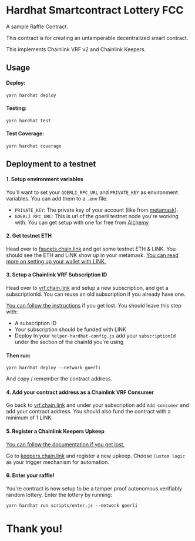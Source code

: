 # Hardhat Smartcontract Lottery FCC

A sample Raffle Contract.

This contract is for creating an untamperable decentralized smart contract.

This implements Chainlink VRF v2 and Chainlink Keepers.

## Usage

#### Deploy:

`yarn hardhat deploy`

#### Testing:

`yarn hardhat test`

#### Test Coverage:

`yarn hardhat coverage`

## Deployment to a testnet

#### 1. Setup environment variables

You'll want to set your `GOERLI_RPC_URL` and `PRIVATE_KEY` as environment variables. You can add them to a `.env` file.

- `PRIVATE_KEY`: The private key of your account (like from [metamask](https://metamask.io/)).
- `GOERLI_RPC_URL`: This is url of the goerli testnet node you're working with. You can get setup with one for free from [Alchemy](https://www.alchemy.com/)

#### 2. Get testnet ETH

Head over to [faucets.chain.link](https://faucets.chain.link/) and get some testnet ETH & LINK. You should see the ETH and LINK show up in your metamask. [You can read more on setting up your wallet with LINK.](https://docs.chain.link/docs/deploy-your-first-contract/#install-and-fund-your-metamask-wallet)

#### 3. Setup a Chainlink VRF Subscription ID

Head over to [vrf.chain.link](https://vrf.chain.link/) and setup a new subscription, and get a subscriptionId. You can reuse an old subscription if you already have one.

[You can follow the instructions](https://docs.chain.link/docs/vrf/v2/subscription/examples/get-a-random-number/) if you get lost. You should leave this step with:

- A subscription ID
- Your subscription should be funded with LINK
- Deploy
  In your `helper-hardhat-config.js` add your `subscriptionId` under the section of the chainId you're using

#### Then run:

`yarn hardhat deploy --network goerli`

And copy / remember the contract address.

#### 4. Add your contract address as a Chainlink VRF Consumer

Go back to [vrf.chain.link](https://vrf.chain.link/) and under your subscription add `Add consumer` and add your contract address. You should also fund the contract with a minimum of 1 LINK.

#### 5. Register a Chainlink Keepers Upkeep

[You can follow the documentation if you get lost.](https://docs.chain.link/docs/chainlink-automation/compatible-contracts/)

Go to [keepers.chain.link](https://automation.chain.link/new) and register a new upkeep. Choose `Custom logic` as your trigger mechanism for automation.

#### 6. Enter your raffle!

You're contract is now setup to be a tamper proof autonomous verifiably random lottery. Enter the lottery by running:

`yarn hardhat run scripts/enter.js --network goerli`

# Thank you!

